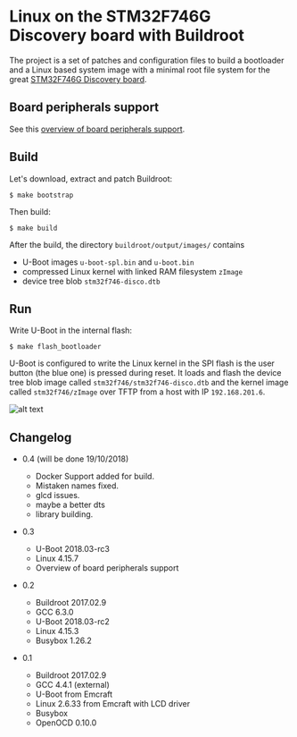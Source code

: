 Linux on the STM32F746G Discovery board with Buildroot
======================================================

The project is a set of patches and configuration files to build a bootloader and a Linux based system image with a minimal root file system for the great [STM32F746G Discovery board](http://www.st.com/en/evaluation-tools/32f746gdiscovery.html).

Board peripherals support
-------------------------

See this [overview of board peripherals support](doc/Board_peripherals_support.md).


Build
-----

Let's download, extract and patch Buildroot:

`$ make bootstrap`


Then build:

`$ make build`


After the build, the directory `buildroot/output/images/` contains 
 - U-Boot images `u-boot-spl.bin` and `u-boot.bin`
 - compressed Linux kernel with linked RAM filesystem `zImage`
 - device tree blob `stm32f746-disco.dtb`

Run
---

Write U-Boot in the internal flash:

`$ make flash_bootloader`

U-Boot is configured to write the Linux kernel in the SPI flash is the user button (the blue one) is pressed during reset. It loads and flash the device tree blob image called `stm32f746/stm32f746-disco.dtb` and the kernel image called `stm32f746/zImage` over TFTP from a host with IP `192.168.201.6`.

![alt text](https://github.com/fdu/STM32F746G_Buildroot/blob/master/doc/stm32f746g-disco_linux.png)

Changelog
---------
* 0.4 (will be done 19/10/2018)
  * Docker Support added for build.
  * Mistaken names fixed.
  * glcd issues.
  * maybe a better dts
  * library building.
* 0.3
  * U-Boot 2018.03-rc3
  * Linux 4.15.7
  * Overview of board peripherals support

* 0.2
  * Buildroot 2017.02.9
  * GCC 6.3.0
  * U-Boot 2018.03-rc2
  * Linux 4.15.3
  * Busybox 1.26.2

* 0.1
  * Buildroot 2017.02.9
  * GCC 4.4.1 (external)
  * U-Boot from Emcraft
  * Linux 2.6.33 from Emcraft with LCD driver
  * Busybox
  * OpenOCD 0.10.0
